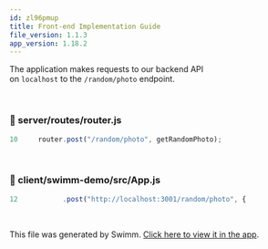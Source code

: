 ```yaml
---
id: zl96pmup
title: Front-end Implementation Guide
file_version: 1.1.3
app_version: 1.18.2
---
```


The application makes requests to our backend API<br/>
on `localhost`<swm-token data-swm-token=":client/swimm-demo/src/App.js:12:7:7:`      .post(&quot;http://localhost:3001/random/photo&quot;, {`"/> to the `/random/photo`<swm-token data-swm-token=":server/routes/router.js:10:5:8:`router.post(&quot;/random/photo&quot;, getRandomPhoto);`"/> endpoint.

<br/>

<!-- NOTE-swimm-snippet: the lines below link your snippet to Swimm -->

### 📄 server/routes/router.js

```javascript
10     router.post("/random/photo", getRandomPhoto);
```

<br/>

<!-- NOTE-swimm-snippet: the lines below link your snippet to Swimm -->

### 📄 client/swimm-demo/src/App.js

```javascript
12           .post("http://localhost:3001/random/photo", {
```

<br/>

This file was generated by Swimm. [Click here to view it in the app](https://app.swimm.io/repos/Z2l0aHViJTNBJTNBc3dpbW0tZGVtbyUzQSUzQXJvc3MtZ2lkZW9uLWFzdXJpb24=/docs/zl96pmup).
